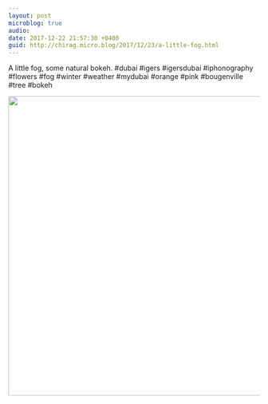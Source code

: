 ```yaml
---
layout: post
microblog: true
audio: 
date: 2017-12-22 21:57:30 +0400
guid: http://chirag.micro.blog/2017/12/23/a-little-fog.html
---
```

A little fog, some natural bokeh. #dubai #igers #igersdubai #iphonography #flowers #fog #winter #weather #mydubai #orange #pink #bougenville #tree #bokeh

<img src="http://chirag.micro.blog/uploads/2017/bb7c003781.jpg" width="600" height="600" />
